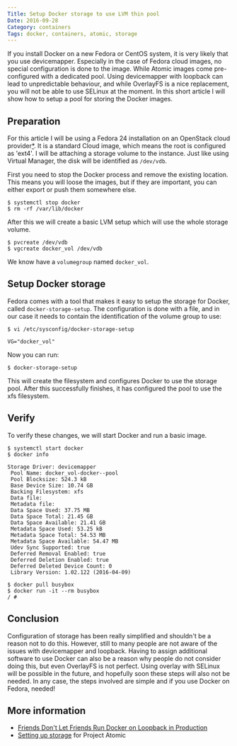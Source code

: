```yaml
---
Title: Setup Docker storage to use LVM thin pool
Date: 2016-09-28
Category: containers
Tags: docker, containers, atomic, storage
---
```


If you install Docker on a new Fedora or CentOS system, it is very likely that
you use devicemapper. Especially in the case of Fedora cloud images, no special
configuration is done to the image. While Atomic images come pre-configured with
a dedicated pool. Using devicemapper with loopback can lead to unpredictable
behaviour, and while OverlayFS is a nice replacement, you will not be able to
use SELinux at the moment. In this short article I will show how to setup a pool
for storing the Docker images.

## Preparation
For this article I will be using a Fedora 24 installation on an OpenStack cloud
provider[*](http://citycloud.com). It is a standard Cloud image, which means the
root is configured as 'ext4'. I will be attaching a storage volume to the
instance. Just like using Virtual Manager, the disk will be identified as
`/dev/vdb`.

First you need to stop the Docker process and remove the existing location. This
means you will loose the images, but if they are important, you can either
export or push them somewhere else.

```
$ systemctl stop docker
$ rm -rf /var/lib/docker
```

After this we will create a basic LVM setup which will use the whole storage
volume.

```
$ pvcreate /dev/vdb
$ vgcreate docker_vol /dev/vdb
```

We know have a `volumegroup` named `docker_vol`.


## Setup Docker storage
Fedora comes with a tool that makes it easy to setup the storage for Docker,
called `docker-storage-setup`. The configuration is done with a file, and in
our case it needs to contain the identification of the volume group to use:

```
$ vi /etc/sysconfig/docker-storage-setup 
```

    VG="docker_vol"

Now you can run:

```
$ docker-storage-setup
```

This will create the filesystem and configures Docker to use the storage pool.
After this successfully finishes, it has configured the pool to use the xfs
filesystem.


## Verify
To verify these changes, we will start Docker and run a basic image.

```
$ systemctl start docker
$ docker info
```

    Storage Driver: devicemapper
     Pool Name: docker_vol-docker--pool
     Pool Blocksize: 524.3 kB
     Base Device Size: 10.74 GB
     Backing Filesystem: xfs
     Data file: 
     Metadata file: 
     Data Space Used: 37.75 MB
     Data Space Total: 21.45 GB
     Data Space Available: 21.41 GB
     Metadata Space Used: 53.25 kB
     Metadata Space Total: 54.53 MB
     Metadata Space Available: 54.47 MB
     Udev Sync Supported: true
     Deferred Removal Enabled: true
     Deferred Deletion Enabled: true
     Deferred Deleted Device Count: 0
     Library Version: 1.02.122 (2016-04-09)


```
$ docker pull busybox
$ docker run -it --rm busybox
/ # 
```

## Conclusion
Configuration of storage has been really simplified and shouldn't be a reason
not to do this. However, still to many people are not aware of the issues with
devicemapper and loopback. Having to assign additional software to use Docker
can also be a reason why people do not consider doing this, but even OverlayFS
is not perfect. Using overlay with SELinux will be possible in the future, and
hopefully soon these steps will also not be needed. In any case, the steps
involved are simple and if you use Docker on Fedora, needed!


## More information

  * [Friends Don't Let Friends Run Docker on Loopback in Production](http://www.projectatomic.io/blog/2015/06/notes-on-fedora-centos-and-docker-storage-drivers/)
  * [Setting up storage](http://www.projectatomic.io/docs/docker-storage-recommendation/) for Project Atomic
